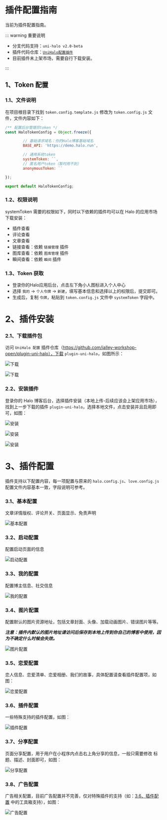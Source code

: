 # 插件配置指南

当前为插件配置指南。


::: warning 重要说明

- 分支代码支持：`uni-halo v2.0-beta`
- 插件代码仓库：[`UniHalo配置插件`](https://github.com/ialley-workshop-open/plugin-uni-halo)
- 目前插件未上架市场，需要自行下载安装。

:::


## 1、Token 配置

### 1.1、文件说明
在项目根目录下找到 `token.config.template.js` 修改为 `token.config.js` 文件，文件内容如下：

```javascript
/** 配置后台管理员token */
const HaloTokenConfig = Object.freeze({

		// 基础请求域名：你的Halo博客基础域名
		BASE_API: 'https://demo.halo.run',

		// 通用系统token
		systemToken: ``,
		// 匿名用户token（暂时用不到）
		anonymousToken: ``

});

export default HaloTokenConfig;
```

### 1.2、权限说明

systemToken 需要的权限如下，同时以下依赖的插件均可以在 Halo 的应用市场下载安装：

- 插件查看
- 评论查看
- 文章查看
- 链接查看：依赖 `链接管理` 插件
- 图库查看：依赖 `图库管理` 插件
- 瞬间查看：依赖 `瞬间` 插件

### 1.3、Token 获取

- 登录你的Halo应用后台，点击左下角小人图标进入个人中心
- 选择 `我的` -> `个人令牌` -> `新建`，填写基本信息和选择以上的权限后，提交即可。
- 生成后，复制 `令牌`，粘贴到 `token.config.js` 文件中 `systemToken` 字段中。


# 2、插件安装

### 2.1、下载插件包

访问 `UniHalo 配置` 插件仓库（https://github.com/ialley-workshop-open/plugin-uni-halo），下载 `plugin-uni-halo`，如图所示：

![下载](https://img.925i.cn/file/a90b8220af9d6cb89fb87.png)

![下载](https://img.925i.cn/file/3757ce6da7d3352b728e1.png)

### 2.2、安装插件

登录你的 Halo 博客后台，选择插件安装（本地上传-后续应该会上架应用市场），找到上一步下载的插件 `plugin-uni-halo`，选择本地文件，点击安装并且启用即可，如图：

![安装](https://img.925i.cn/file/94f88b2e2f3b8e7d93c20.png)

![安装](https://img.925i.cn/file/eec16698aa2c5c27b035a.png)

![安装](https://img.925i.cn/file/ca60b8856123a45ef302d.png)

# 3、插件配置

插件支持以下配置内容，每一项配置与原来的 `halo.config.js`、`love.config.js` 配置文件内容基本一致，字段说明可参考。

### 3.1、基本配置

文章详情版权、评论开关、页面显示、免责声明

![基本配置](https://img.925i.cn/file/325f3db0bee476c4e9a33.png)

### 3.2、启动配置

配置启动页面的信息

![启动配置](https://img.925i.cn/file/e9f8e2f08c0a04d5086bf.png)

### 3.3、我的配置

配置博主信息、社交信息

![我的配置](https://img.925i.cn/file/a44a1f6d560eef488bf27.png)


### 3.4、图片配置

配置默认的图片资源地址，包括文章封面、头像、加载动画图片、错误图片等等。
<br />

_**注意：插件内默认的图片地址请访问后保存到本地上传到你自己的博客中使用，因为不确定什么时候会失效。**_

![图片配置](https://img.925i.cn/file/2e3b7028e106747e0674c.png)

### 3.5、恋爱配置

恋人信息、恋爱清单、恋爱相册、我们的故事，具体配置请查看插件配置项，如图：

![恋爱配置](https://img.925i.cn/file/0cce11a952986f9aaa3eb.png)

### 3.6、插件配置

一些特殊支持的插件配置，如图：

![插件配置](https://img.925i.cn/file/e7b61b9e078251682ccf4.png)

### 3.7、分享配置

页面分享配置，用于用户在小程序内点击右上角分享的信息，一般只需要修改 标题、描述、封面即可，如图：

![分享配置](https://img.925i.cn/file/d98ada98e175296c0c7eb.png)


### 3.8、广告配置

广告相关配置，目前广告配置并不完善，仅对特殊插件的支持（如：[3.6、插件配置](#36插件配置) 中的工具箱支持），如图：

![广告配置](https://img.925i.cn/file/47f07ac006807f83a73e0.png)
